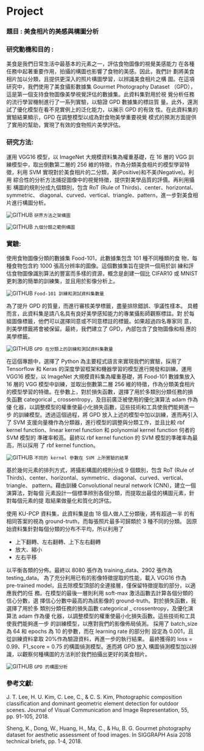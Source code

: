 # Project
### 題目 : 美食相片的美感與構圖分析

### 研究動機和目的 :
美食是我們日常生活中最基本的元素之一，評估食物圖像的視覺美感能力
在各種任務中起著重要作用，拍攝的構圖也影響了食物的美感。因此，我們計
劃將美食相片加以分類，且提供更深入的照片構圖學習，以辨識美食相片之構
圖。在這項研究中，我們使用了美食攝影數據集 Gourmet Photography Dataset
（GPD），這是第一個支持食物圖像美學視覺評估的數據集。此資料集對用於視
覺分析任務的流行學習機制進行了一系列實驗，以驗證 GPD 數據集的標註質
量。此外，還測試了優化模型在看不見實例上的泛化能力，以展示 GPD 的有效
性。在此資料集的實驗結果顯示，GPD 在調整模型以成為對食物美學重要視覺
模式的預測方面提供了實用的幫助，實現了有效的食物照片美學評估。

### 研究方法:
運用 VGG16 模型，以 ImageNet 大規模資料集為權重基礎，在 16 層的 VGG
訓練模型中，取出倒數第二層的 256 維的特徵，作為分類美食相片的模型學習特
徵，利用 SVM 實現對於美食相片的二分類，美(Positive)和不美(Negative)。利用
綜合性的分析方法捕捉圖像中的視覺特徵，提供對美學品質的評價。再利用攝影
構圖的規則分成九個類別，包含 RoT (Rule of Thirds)、center、horizontal、symmetric、
diagonal、curved、vertical、triangle、pattern，進一步對美食相片進行構圖分析。

![GITHUB](https://github.com/xuxinyun-cc/Project_beauty-and-composition-analysis-of-food-photos/blob/main/%E6%9E%B6%E6%A7%8B%E5%9C%96.png)
`研界方法之架構圖`

![GITHUB](https://github.com/xuxinyun-cc/Project_beauty-and-composition-analysis-of-food-photos/blob/main/%E4%B9%9D%E5%80%8B%E5%88%86%E9%A1%9E%E4%B9%8B%E7%AF%84%E4%BE%8B%E6%A7%8B%E5%9C%96.png)
`九個分類之範例構圖`

### 實驗:
使用食物圖像分類的數據集 Food-101，此數據集包含 101 種不同種類的食
物，每種食物包含約 1000 張高分辨率的圖像。這個數據集旨在提供一個用於訓
練和評估食物圖像識別算法的豐富而多樣的資源，概念是創建一個比 CIFAR10
或 MNIST 更刺激的簡單的訓練集，並且用於影像分析上。

![GITHUB](https://github.com/xuxinyun-cc/Project_beauty-and-composition-analysis-of-food-photos/blob/main/food101_percent.png)
`Food-101 訓練和測試資料集數量`

為了提升 GPD 的質量，而進行審核美學標籤，盡量排除錯誤、爭議性樣本。
具體而言，此資料集是請八名具有良好美學感知能力的專業攝影師觀察標註。對
於每組圖像標籤，他們可以選擇同意或不同意標註的標籤。如果超過四名專家同
意，則美學標籤將會被保留。最終，我們建立了 GPD，內部包含了食物圖像和相
應的美學標籤。

![GITHUB](https://github.com/xuxinyun-cc/Project_beauty-and-composition-analysis-of-food-photos/blob/main/gpd_percent.png)
`GPD 在分類上的訓練和測試資料集數量`

在這個專題中，選擇了 Python 為主要程式語言來實現我們的實驗，採用了
Tensorflow 和 Keras 的深度學習框架和機器學習的模型進行開發和訓練。運用
VGG16 模型，以 ImageNet 大規模資料集為權重基礎，將 Food-101 數據集放入
16 層的 VGG 模型中訓練，並取出倒數第二層 256 維的特徵，作為分類美食相片
的模型學習的特徵。在參數上，對於損失函數，選擇了用於多類別分類任務的損
失函數 categorical _ crossentropy，及目前廣泛被使用的優化演算法 adam 作為優
化器，以調整模型的權重使最小化損失函數，這些技術和工具使我們能夠進一步
的訓練模型。透過這個過程，將 GPD 放入上述的模型中加以訓練，進而再引入
了 SVM 支援向量機作為分類器，進行模型的調整與分類工作，並且比較 rbf kernel 
function、linear kernel function 和 polynomial kernel function 何者的 SVM 模型的
準確率較高。最終以 rbf kernel function 的 SVM 模型的準確率為最高，所以採用
了 rbf kernel function。

![GITHUB](https://github.com/xuxinyun-cc/Project_beauty-and-composition-analysis-of-food-photos/blob/main/svm_accuracy.png)
`不同的 kernel 參數在 SVM 上所實驗的結果`

基於幾何元素的排列方式，將攝影構圖的規則分成 9 個類別，包含 RoT (Rule 
of Thirds)、center、horizontal、symmetric、diagonal、curved、vertical、triangle、
pattern。藉由訓練 Convolutional neural network (CNN)，建立一個演算法，對每個
元素設計一個標準辨別各個分類，而提取出最佳的構圖元素，針對每個元素的提
取結果做量化和質化的評估。

使用 KU-PCP 資料集，此資料集是由 18 個人做人工分類後，將有超過一半
的有相同答案的視為 ground-truth，而每張照片最多可歸類於 3 種不同的分類。
因原始資料集針對每個分類的分布不平均，所以利用了
* 上下翻轉、左右翻轉、上下左右翻轉
* 放大、縮小
* 左右平移

以平衡各類的分佈。最終以 8080 張作為 training_data、2902 張作為 testing_data。
為了充分利用已有的影像特徵提取的性能，載入 VGG16 作為 pre-trained 
model，且去除模型頂部的全連接層，僅保留特徵提取的部分，以適應我們的任
務。在模型的最後一層則利用 soft-max 激活函數去計算各個分類的信心分數，選
擇信心分數中最高的為該影像的 ground-truth。對於損失函數，我選擇了用於多
類別分類任務的損失函數 categorical _ crossentropy，及優化演算法 adam 作為優
化器，以調整模型的權重使最小化損失函數。這些技術和工具使我們能夠進一步
的訓練模型，以應對我們的影像佈局偵測。
採用了 batch_size 為 64 和 epochs 為 10 的參數，而在 learning rate 的部分則
設定為 0.001，且從訓練資料拿取 20%作為驗證資料，再進一步的執行結果。
最終獲得的 loss = 0.99、F1_score = 0.75 的構圖偵測模型。進而將 GPD 放入
構圖偵測模型加以辨識，以觀察何種構圖的方法利於我們拍攝出更好的美食相片。

![GITHUB](https://github.com/xuxinyun-cc/Project_beauty-and-composition-analysis-of-food-photos/blob/main/gpd_composition_analysis.png)
`GPD 的構圖分析`

### 參考文獻:
J. T. Lee, H. U. Kim, C. Lee, C., & C. S. Kim, Photographic composition 
classification and dominant geometric element detection for outdoor scenes. Journal of 
Visual Communication and Image Representation, 55, pp. 91-105, 2018.

Sheng, K., Dong, W., Huang, H., Ma, C., & Hu, B. G. Gourmet photography 
dataset for aesthetic assessment of food images. In SIGGRAPH Asia 2018 technical 
briefs, pp. 1-4, 2018.


